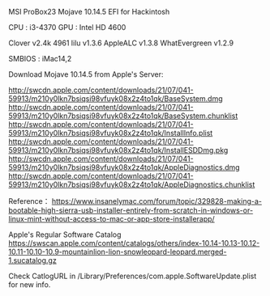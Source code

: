 ﻿MSI ProBox23 Mojave 10.14.5 EFI for Hackintosh

CPU : i3-4370
GPU : Intel HD 4600

Clover         v2.4k 4961
lilu           v1.3.6
AppleALC       v1.3.8
WhatEvergreen  v1.2.9

SMBIOS : iMac14,2

Download Mojave 10.14.5 from Apple's Server:

http://swcdn.apple.com/content/downloads/21/07/041-59913/m210y0lkn7bsiqsi98vfuyk08x2z4to1qk/BaseSystem.dmg
http://swcdn.apple.com/content/downloads/21/07/041-59913/m210y0lkn7bsiqsi98vfuyk08x2z4to1qk/BaseSystem.chunklist
http://swcdn.apple.com/content/downloads/21/07/041-59913/m210y0lkn7bsiqsi98vfuyk08x2z4to1qk/InstallInfo.plist
http://swcdn.apple.com/content/downloads/21/07/041-59913/m210y0lkn7bsiqsi98vfuyk08x2z4to1qk/InstallESDDmg.pkg
http://swcdn.apple.com/content/downloads/21/07/041-59913/m210y0lkn7bsiqsi98vfuyk08x2z4to1qk/AppleDiagnostics.dmg
http://swcdn.apple.com/content/downloads/21/07/041-59913/m210y0lkn7bsiqsi98vfuyk08x2z4to1qk/AppleDiagnostics.chunklist



Reference：
https://www.insanelymac.com/forum/topic/329828-making-a-bootable-high-sierra-usb-installer-entirely-from-scratch-in-windows-or-linux-mint-without-access-to-mac-or-app-store-installerapp/

Apple's Regular Software Catalog
https://swscan.apple.com/content/catalogs/others/index-10.14-10.13-10.12-10.11-10.10-10.9-mountainlion-lion-snowleopard-leopard.merged-1.sucatalog.gz

Check CatlogURL in /Library/Preferences/com.apple.SoftwareUpdate.plist for new info.
